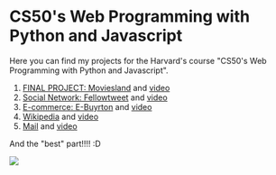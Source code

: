 # CS50's Web Programming with Python and Javascript

Here you can find my projects for the Harvard's course "CS50's Web Programming with Python and Javascript".

1. [FINAL PROJECT: Moviesland](https://github.com/cartxu/moviesland) and [video](https://www.youtube.com/watch?v=Cq3plmYexgM&t=1s)
2. [Social Network: Fellowtweet](https://github.com/cartxu/network) and [video](https://www.youtube.com/watch?v=lz37axUCAaU)
3. [E-commerce: E-Buyrton](https://github.com/cartxu/e-buyrton) and [video](https://www.youtube.com/watch?v=4Z6MMewrcQE)
4. [Wikipedia](https://github.com/cartxu/wikipage) and [video](https://www.youtube.com/watch?v=L8a4by6LURU)
5. [Mail](https://github.com/cartxu/mail) and [video](https://youtu.be/1ZvmbUTGFBo)

And the "best" part!!!! :D

<img src="https://certificates.cs50.io/9bba610b-fe8f-4a90-9fca-376304126e60.png">
